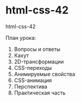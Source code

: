 # html-css-42
html-css-42

План урока:

1. Вопросы и ответы
2. Кахут
3. 2D-трансформации
4. CSS-переходы
5. Анимируемые свойства
6. CSS-анимация
7. Перспектива
8. Практическая часть

